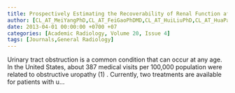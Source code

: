 ```yaml
---
title: Prospectively Estimating the Recoverability of Renal Function after Relief of Unilateral Urinary Obstruction by Measurement of Renal Parenchymal Volume
author: [CL_AT_MeiYangPhD,CL_AT_FeiGaoPhDMD,CL_AT_HuiLiuPhD,CL_AT_HuaPangMD,CL_AT_YongPingZuoBA,CL_AT_TanYongBA]
date: 2013-04-01 00:00:00 +0700 +07
categories: [Academic Radiology, Volume 20, Issue 4]
tags: [Journals,General Radiology]
---
```

Urinary tract obstruction is a common condition that can occur at any age. In the United States, about 387 medical visits per 100,000 population were related to obstructive uropathy (1) . Currently, two treatments are available for patients with u...